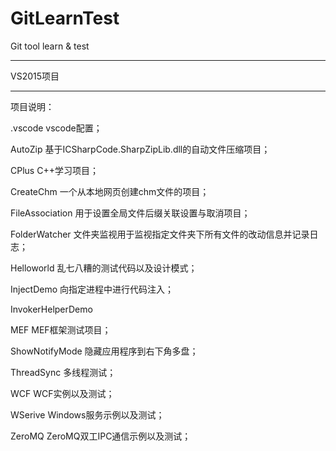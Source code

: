 # GitLearnTest
Git tool learn & test
*****************************************************
VS2015项目

*****************************************************
项目说明：

.vscode
vscode配置；

AutoZip
基于ICSharpCode.SharpZipLib.dll的自动文件压缩项目；

CPlus
C++学习项目；

CreateChm
一个从本地网页创建chm文件的项目；

FileAssociation
用于设置全局文件后缀关联设置与取消项目；

FolderWatcher
文件夹监视用于监视指定文件夹下所有文件的改动信息并记录日志；

Helloworld
乱七八糟的测试代码以及设计模式；

InjectDemo
向指定进程中进行代码注入；

InvokerHelperDemo

MEF
MEF框架测试项目；

ShowNotifyMode
隐藏应用程序到右下角多盘；

ThreadSync
多线程测试；

WCF
WCF实例以及测试；

WSerive
Windows服务示例以及测试；

ZeroMQ
ZeroMQ双工IPC通信示例以及测试；




